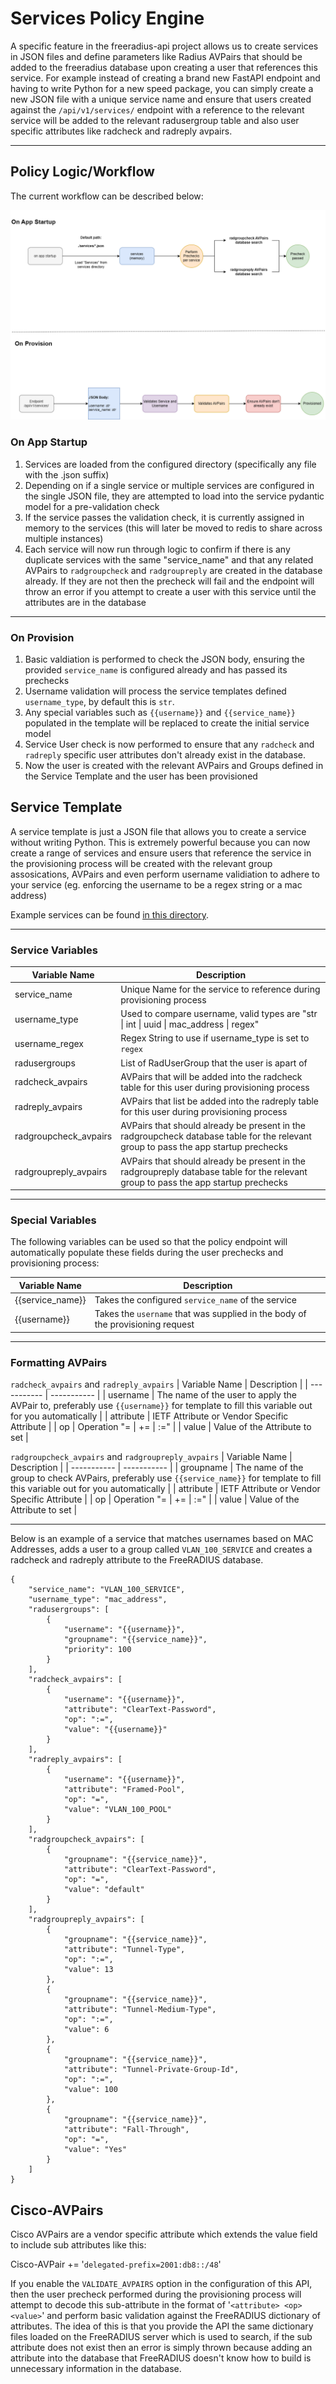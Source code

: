# Services Policy Engine

A specific feature in the freeradius-api project allows us to create services in JSON files and define parameters like Radius AVPairs that should be added to the freeradius database upon creating a user that references this service. For example instead of creating a brand new FastAPI endpoint and having to write Python for a new speed package, you can simply create a new JSON file with a unique service name and ensure that users created against the `/api/v1/services/` endpoint with a reference to the relevant service will be added to the relevant radusergroup table and also user specific attributes like radcheck and radreply avpairs.

---

## Policy Logic/Workflow

The current workflow can be described below:

![Service Workflow](./imgs/freeradius-api-service-workflow.png)

### On App Startup

1. Services are loaded from the configured directory (specifically any file with the .json suffix)
2. Depending on if a single service or multiple services are configured in the single JSON file, they are attempted to load into the service pydantic model for a pre-validation check
3. If the service passes the validation check, it is currently assigned in memory to the services (this will later be moved to redis to share across multiple instances)
4. Each service will now run through logic to confirm if there is any duplicate services with the same "service_name" and that any related AVPairs to `radgroupcheck` and `radgroupreply` are created in the database already. If they are not then the precheck will fail and the endpoint will throw an error if you attempt to create a user with this service until the attributes are in the database

---

### On Provision

1. Basic valdiation is performed to check the JSON body, ensuring the provided `service_name` is configured already and has passed its prechecks
2. Username validation will process the service templates defined `username_type`, by default this is `str`.
3. Any special variables such as `{{username}}` and `{{service_name}}` populated in the template will be replaced to create the initial service model
4. Service User check is now performed to ensure that any `radcheck` and `radreply` specific user attributes don't already exist in the database.
5. Now the user is created with the relevant AVPairs and Groups defined in the Service Template and the user has been provisioned

## Service Template

A service template is just a JSON file that allows you to create a service without writing Python. This is extremely powerful because you can now create a range of services and ensure users that reference the service in the provisioning process will be created with the relevant group assosications, AVPairs and even perform username validiation to adhere to your service (eg. enforcing the username to be a regex string or a mac address)

Example services can be found [in this directory](https://github.com/BSpendlove/freeradius-api/tree/main/services).

---

### Service Variables

| Variable Name      | Description |
| ----------- | ----------- |
| service_name | Unique Name for the service to reference during provisioning process |
| username_type   | Used to compare username, valid types are "str &#124; int &#124; uuid &#124; mac_address &#124; regex" |
| username_regex | Regex String to use if username_type is set to `regex` |
| radusergroups | List of RadUserGroup that the user is apart of |
| radcheck_avpairs | AVPairs that will be added into the radcheck table for this user during provisioning process |
| radreply_avpairs | AVPairs that list be added into the radreply table for this user during provisioning process |
| radgroupcheck_avpairs | AVPairs that should already be present in the radgroupcheck database table for the relevant group to pass the app startup prechecks |
| radgroupreply_avpairs | AVPairs that should already be present in the radgroupreply database table for the relevant group to pass the app startup prechecks |

---

### Special Variables

The following variables can be used so that the policy endpoint will automatically populate these fields during the user prechecks and provisioning process:

| Variable Name      | Description |
| ----------- | ----------- |
| {{service_name}} | Takes the configured `service_name` of the service |
| {{username}} | Takes the `username` that was supplied in the body of the provisioning request |

---

### Formatting AVPairs

`radcheck_avpairs` and `radreply_avpairs`
| Variable Name      | Description |
| ----------- | ----------- |
| username | The name of the user to apply the AVPair to, preferably use `{{username}}` for template to fill this variable out for you automatically |
| attribute | IETF Attribute or Vendor Specific Attribute |
| op | Operation "= &#124; += &#124; :=" |
| value |  Value of the Attribute to set |

`radgroupcheck_avpairs` and `radgroupreply_avpairs`
| Variable Name      | Description |
| ----------- | ----------- |
| groupname | The name of the group to check AVPairs, preferably use `{{service_name}}` for template to fill this variable out for you automatically |
| attribute | IETF Attribute or Vendor Specific Attribute |
| op | Operation "= &#124; += &#124; :=" |
| value |  Value of the Attribute to set |

---

Below is an example of a service that matches usernames based on MAC Addresses, adds a user to a group called `VLAN_100_SERVICE` and creates a radcheck and radreply attribute to the FreeRADIUS database.

```
{
    "service_name": "VLAN_100_SERVICE",
    "username_type": "mac_address",
    "radusergroups": [
        {
            "username": "{{username}}",
            "groupname": "{{service_name}}",
            "priority": 100
        }
    ],
    "radcheck_avpairs": [
        {
            "username": "{{username}}",
            "attribute": "ClearText-Password",
            "op": ":=",
            "value": "{{username}}"
        }
    ],
    "radreply_avpairs": [
        {
            "username": "{{username}}",
            "attribute": "Framed-Pool",
            "op": "=",
            "value": "VLAN_100_POOL"
        }
    ],
    "radgroupcheck_avpairs": [
        {
            "groupname": "{{service_name}}",
            "attribute": "ClearText-Password",
            "op": "=",
            "value": "default"
        }
    ],
    "radgroupreply_avpairs": [
        {
            "groupname": "{{service_name}}",
            "attribute": "Tunnel-Type",
            "op": ":=",
            "value": 13
        },
        {
            "groupname": "{{service_name}}",
            "attribute": "Tunnel-Medium-Type",
            "op": ":=",
            "value": 6
        },
        {
            "groupname": "{{service_name}}",
            "attribute": "Tunnel-Private-Group-Id",
            "op": ":=",
            "value": 100
        },
        {
            "groupname": "{{service_name}}",
            "attribute": "Fall-Through",
            "op": "=",
            "value": "Yes"
        }
    ]
}
```

## Cisco-AVPairs

Cisco AVPairs are a vendor specific attribute which extends the value field to include sub attributes like this:

Cisco-AVPair += '`delegated-prefix=2001:db8::/48`'

If you enable the `VALIDATE_AVPAIRS` option in the configuration of this API, then the user precheck performed during the provisioning process will attempt to decode this sub-attribute in the format of '`<attribute> <op> <value>`' and perform basic validation against the FreeRADIUS dictionary of attributes. The idea of this is that you provide the API the same dictionary files loaded on the FreeRADIUS server which is used to search, if the sub attribute does not exist then an error is simply thrown because adding an attribute into the database that FreeRADIUS doesn't know how to build is unnecessary information in the database.